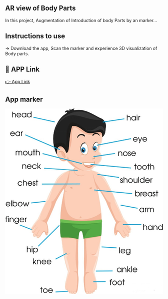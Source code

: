 
## AR view of Body Parts

In this project, Augmentation of Introduction of body Parts by an marker...

## Instructions to use
-> Download the app, Scan the marker and experience 3D visualization of Body parts. 

## 🔗 APP Link
[👉  App Link](https://drive.google.com/file/d/1hW45RbGxn7nV9V1lHFEtvgWDR4ykeYSZ/view?usp=share_link)

## App marker
![](bodyparts.jpg)

